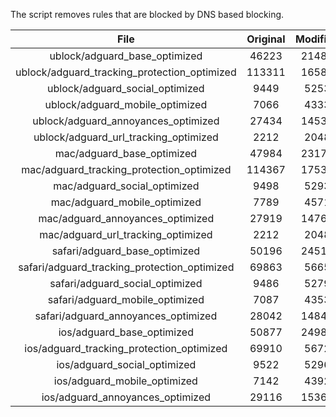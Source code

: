 The script removes rules that are blocked by DNS based blocking.


| File | Original | Modified |
|:----:|:-----:|:-----:|
| ublock/adguard_base_optimized | 46223 | 21484 |
| ublock/adguard_tracking_protection_optimized | 113311 | 16580 |
| ublock/adguard_social_optimized | 9449 | 5253 |
| ublock/adguard_mobile_optimized | 7066 | 4333 |
| ublock/adguard_annoyances_optimized | 27434 | 14534 |
| ublock/adguard_url_tracking_optimized | 2212 | 2048 |
| mac/adguard_base_optimized | 47984 | 23170 |
| mac/adguard_tracking_protection_optimized | 114367 | 17539 |
| mac/adguard_social_optimized | 9498 | 5293 |
| mac/adguard_mobile_optimized | 7789 | 4571 |
| mac/adguard_annoyances_optimized | 27919 | 14767 |
| mac/adguard_url_tracking_optimized | 2212 | 2048 |
| safari/adguard_base_optimized | 50196 | 24517 |
| safari/adguard_tracking_protection_optimized | 69863 | 5665 |
| safari/adguard_social_optimized | 9486 | 5279 |
| safari/adguard_mobile_optimized | 7087 | 4353 |
| safari/adguard_annoyances_optimized | 28042 | 14840 |
| ios/adguard_base_optimized | 50877 | 24980 |
| ios/adguard_tracking_protection_optimized | 69910 | 5672 |
| ios/adguard_social_optimized | 9522 | 5296 |
| ios/adguard_mobile_optimized | 7142 | 4392 |
| ios/adguard_annoyances_optimized | 29116 | 15366 |
